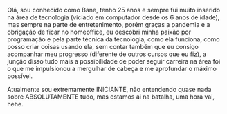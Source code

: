Olá, sou conhecido como Bane, tenho 25 anos e sempre fui muito inserido na área de tecnologia (viciado em computador desde os 6 anos de idade), mas sempre na parte 
de entretenimento, porém graças a pandemia e a obrigação de ficar no homeoffice, eu descobri minha paixão por programação e pela parte técnica da tecnologia, como ela funciona, 
como posso criar coisas usando ela, sem contar também que eu consigo acompanhar meu progresso (diferente de outros cursos que eu fiz), a junção disso tudo mais a possibilidade de 
poder seguir carreira na área foi o que me impulsionou a mergulhar de cabeça e me aprofundar o máximo possível.

Atualmente sou extremamente INICIANTE, não entendendo quase nada sobre ABSOLUTAMENTE tudo, mas estamos ai na batalha, uma hora vai, hehe.
